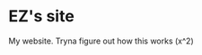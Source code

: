 <head>
  <script id="MathJax-script" async
          src="https://cdn.jsdelivr.net/npm/mathjax@3/es5/tex-mml-chtml.js">
  </script>
</head>

# EZ's site
My website. Tryna figure out how this works \(x^2\)

